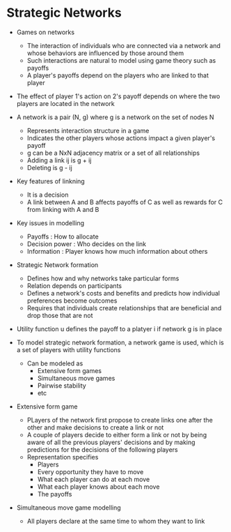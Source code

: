 # Strategic Networks

- Games on networks
  - The interaction of individuals who are connected via a network and whose behaviors are influenced by those around them
  - Such interactions are natural to model using game theory such as payoffs
  - A player's payoffs depend on the players who are linked to that player

- The effect of player 1's action on 2's payoff depends on where the two players are located in the network

- A network is a pair (N, g) where g is a network on the set of nodes N
  - Represents interaction structure in a game
  - Indicates the other players whose actions impact a given player's payoff
  - g can be a NxN adjacency matrix or a set of all relationships
  - Adding a link ij is g + ij
  - Deleting is g - ij

- Key features of linkning
  - It is a decision
  - A link between A and B affects payoffs of C as well as rewards for C from linking with A and B

- Key issues in modelling
  - Payoffs : How to allocate
  - Decision power : Who decides on the link
  - Information : Player knows how much information about others

- Strategic Network formation
  - Defines how and why networks take particular forms
  - Relation depends on participants
  - Defines a network's costs and benefits and predicts how individual preferences become outcomes
  - Requires that individuals create relationships that are beneficial and drop those that are not

- Utility function u defines the payoff to a platyer i if network g is in place 

- To model strategic network formation, a network game is used, which is a set of players with utility functions
  - Can be modeled as
    - Extensive form games
    - Simultaneous move games
    - Pairwise stability
    - etc

- Extensive form game
  - PLayers of the network first propose to create links one after the other and make decisions to create a link or not
  - A couple of players decide to either form a link or not by being aware of all the previous players' decisions and by making predictions for the decisions of the following players
  - Representation specifies
    - Players
    - Every opportunity they have to move
    - What each player can do at each move
    - What each player knows about each move
    - The payoffs

- Simultaneous move game modelling
  - All players declare at the same time to whom they want to link
